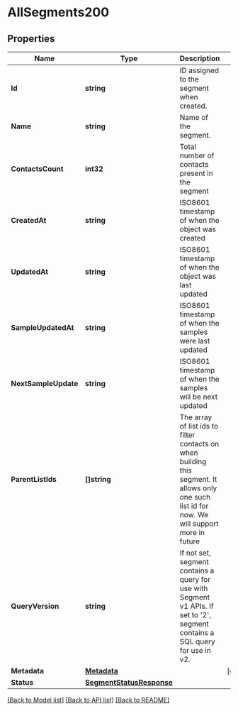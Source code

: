 # AllSegments200

## Properties

Name | Type | Description | Notes
------------ | ------------- | ------------- | -------------
**Id** | **string** | ID assigned to the segment when created. |
**Name** | **string** | Name of the segment. |
**ContactsCount** | **int32** | Total number of contacts present in the segment |
**CreatedAt** | **string** | ISO8601 timestamp of when the object was created |
**UpdatedAt** | **string** | ISO8601 timestamp of when the object was last updated |
**SampleUpdatedAt** | **string** | ISO8601 timestamp of when the samples were last updated |
**NextSampleUpdate** | **string** | ISO8601 timestamp of when the samples will be next updated |
**ParentListIds** | **[]string** | The array of list ids to filter contacts on when building this segment. It allows only one such list id for now. We will support more in future |
**QueryVersion** | **string** | If not set, segment contains a query for use with Segment v1 APIs. If set to '2', segment contains a SQL query for use in v2. |
**Metadata** | [**Metadata**](Metadata.md) |  |[optional] 
**Status** | [**SegmentStatusResponse**](SegmentStatusResponse.md) |  |

[[Back to Model list]](../README.md#documentation-for-models) [[Back to API list]](../README.md#documentation-for-api-endpoints) [[Back to README]](../README.md)



